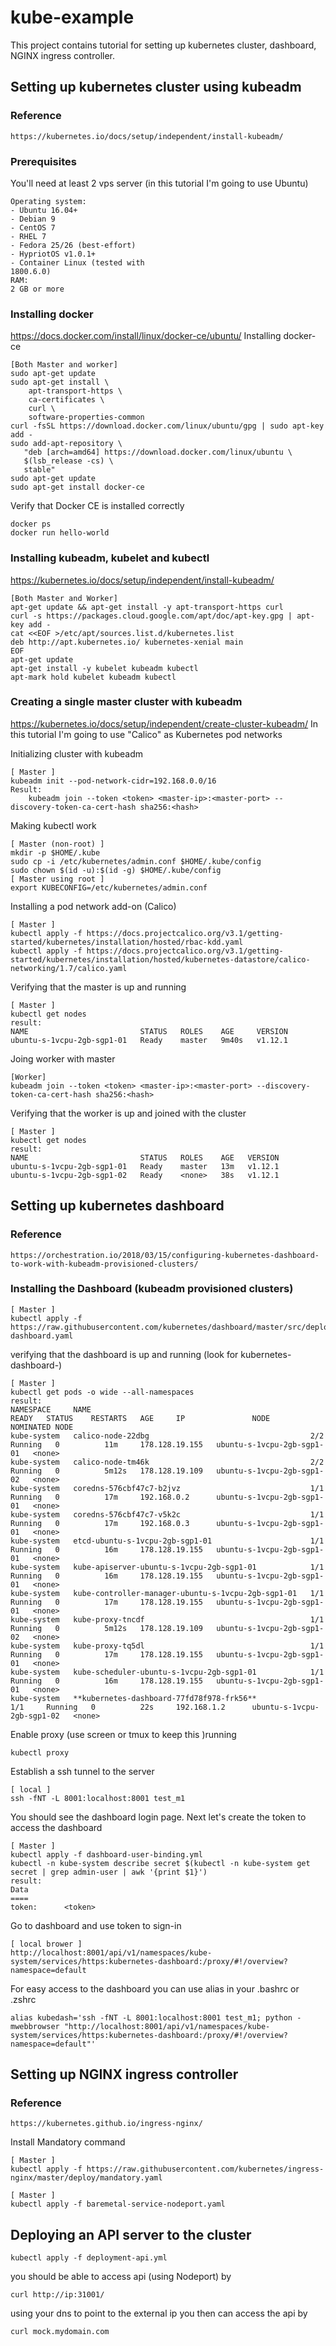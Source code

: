 # kube-example
This project contains tutorial for setting up kubernetes cluster, dashboard, NGINX ingress controller.
## Setting up kubernetes cluster using kubeadm
### Reference
```
https://kubernetes.io/docs/setup/independent/install-kubeadm/
```
### Prerequisites
You'll need at least 2 vps server (in this tutorial I'm going to use Ubuntu)
```
Operating system:
- Ubuntu 16.04+
- Debian 9
- CentOS 7
- RHEL 7
- Fedora 25/26 (best-effort)
- HypriotOS v1.0.1+
- Container Linux (tested with
1800.6.0)
RAM:
2 GB or more
```
### Installing docker
https://docs.docker.com/install/linux/docker-ce/ubuntu/
Installing docker-ce
```
[Both Master and worker]
sudo apt-get update
sudo apt-get install \
    apt-transport-https \
    ca-certificates \
    curl \
    software-properties-common
curl -fsSL https://download.docker.com/linux/ubuntu/gpg | sudo apt-key add -
sudo add-apt-repository \
   "deb [arch=amd64] https://download.docker.com/linux/ubuntu \
   $(lsb_release -cs) \
   stable"
sudo apt-get update
sudo apt-get install docker-ce
```
Verify that Docker CE is installed correctly
```
docker ps
docker run hello-world
```
### Installing kubeadm, kubelet and kubectl
https://kubernetes.io/docs/setup/independent/install-kubeadm/
```
[Both Master and Worker]
apt-get update && apt-get install -y apt-transport-https curl
curl -s https://packages.cloud.google.com/apt/doc/apt-key.gpg | apt-key add -
cat <<EOF >/etc/apt/sources.list.d/kubernetes.list
deb http://apt.kubernetes.io/ kubernetes-xenial main
EOF
apt-get update
apt-get install -y kubelet kubeadm kubectl
apt-mark hold kubelet kubeadm kubectl
```
### Creating a single master cluster with kubeadm
https://kubernetes.io/docs/setup/independent/create-cluster-kubeadm/
In this tutorial I'm going to use "Calico" as Kubernetes pod networks

Initializing cluster with kubeadm
```
[ Master ]
kubeadm init --pod-network-cidr=192.168.0.0/16
Result:
    kubeadm join --token <token> <master-ip>:<master-port> --discovery-token-ca-cert-hash sha256:<hash>
```

Making kubectl work
```
[ Master (non-root) ]
mkdir -p $HOME/.kube
sudo cp -i /etc/kubernetes/admin.conf $HOME/.kube/config
sudo chown $(id -u):$(id -g) $HOME/.kube/config
[ Master using root ]
export KUBECONFIG=/etc/kubernetes/admin.conf
```
Installing a pod network add-on (Calico)
```
[ Master ]
kubectl apply -f https://docs.projectcalico.org/v3.1/getting-started/kubernetes/installation/hosted/rbac-kdd.yaml
kubectl apply -f https://docs.projectcalico.org/v3.1/getting-started/kubernetes/installation/hosted/kubernetes-datastore/calico-networking/1.7/calico.yaml
```
Verifying that the master is up and running
```
[ Master ]
kubectl get nodes
result:
NAME                         STATUS   ROLES    AGE     VERSION
ubuntu-s-1vcpu-2gb-sgp1-01   Ready    master   9m40s   v1.12.1
```
Joing worker with master
```
[Worker]
kubeadm join --token <token> <master-ip>:<master-port> --discovery-token-ca-cert-hash sha256:<hash>

```
Verifying that the worker is up and joined with the cluster
```
[ Master ]
kubectl get nodes
result:
NAME                         STATUS   ROLES    AGE   VERSION
ubuntu-s-1vcpu-2gb-sgp1-01   Ready    master   13m   v1.12.1
ubuntu-s-1vcpu-2gb-sgp1-02   Ready    <none>   38s   v1.12.1

```

## Setting up kubernetes dashboard
### Reference
```
https://orchestration.io/2018/03/15/configuring-kubernetes-dashboard-to-work-with-kubeadm-provisioned-clusters/
```
### Installing the Dashboard (kubeadm provisioned clusters)
```
[ Master ]
kubectl apply -f https://raw.githubusercontent.com/kubernetes/dashboard/master/src/deploy/recommended/kubernetes-dashboard.yaml
```
verifying that the dashboard is up and running
(look for kubernetes-dashboard-)
```
[ Master ]
kubectl get pods -o wide --all-namespaces
result:
NAMESPACE     NAME                                                 READY   STATUS    RESTARTS   AGE     IP               NODE                         NOMINATED NODE
kube-system   calico-node-22dbg                                    2/2     Running   0          11m     178.128.19.155   ubuntu-s-1vcpu-2gb-sgp1-01   <none>
kube-system   calico-node-tm46k                                    2/2     Running   0          5m12s   178.128.19.109   ubuntu-s-1vcpu-2gb-sgp1-02   <none>
kube-system   coredns-576cbf47c7-b2jvz                             1/1     Running   0          17m     192.168.0.2      ubuntu-s-1vcpu-2gb-sgp1-01   <none>
kube-system   coredns-576cbf47c7-v5k2c                             1/1     Running   0          17m     192.168.0.3      ubuntu-s-1vcpu-2gb-sgp1-01   <none>
kube-system   etcd-ubuntu-s-1vcpu-2gb-sgp1-01                      1/1     Running   0          16m     178.128.19.155   ubuntu-s-1vcpu-2gb-sgp1-01   <none>
kube-system   kube-apiserver-ubuntu-s-1vcpu-2gb-sgp1-01            1/1     Running   0          16m     178.128.19.155   ubuntu-s-1vcpu-2gb-sgp1-01   <none>
kube-system   kube-controller-manager-ubuntu-s-1vcpu-2gb-sgp1-01   1/1     Running   0          17m     178.128.19.155   ubuntu-s-1vcpu-2gb-sgp1-01   <none>
kube-system   kube-proxy-tncdf                                     1/1     Running   0          5m12s   178.128.19.109   ubuntu-s-1vcpu-2gb-sgp1-02   <none>
kube-system   kube-proxy-tq5dl                                     1/1     Running   0          17m     178.128.19.155   ubuntu-s-1vcpu-2gb-sgp1-01   <none>
kube-system   kube-scheduler-ubuntu-s-1vcpu-2gb-sgp1-01            1/1     Running   0          16m     178.128.19.155   ubuntu-s-1vcpu-2gb-sgp1-01   <none>
kube-system   **kubernetes-dashboard-77fd78f978-frk56**                1/1     Running   0          22s     192.168.1.2      ubuntu-s-1vcpu-2gb-sgp1-02   <none>
```

Enable proxy
(use screen or tmux to keep this )running
```
kubectl proxy
```
Establish a ssh tunnel to the server
```
[ local ]
ssh -fNT -L 8001:localhost:8001 test_m1

```
You should see the dashboard login page.
Next let's create the token to access the dashboard
```
[ Master ]
kubectl apply -f dashboard-user-binding.yml
kubectl -n kube-system describe secret $(kubectl -n kube-system get secret | grep admin-user | awk '{print $1}')
result:
Data
====
token:      <token>
```
Go to dashboard and use token to sign-in
```
[ local brower ]
http://localhost:8001/api/v1/namespaces/kube-system/services/https:kubernetes-dashboard:/proxy/#!/overview?namespace=default
```
For easy access to the dashboard you can use alias in your .bashrc or .zshrc
```
alias kubedash='ssh -fNT -L 8001:localhost:8001 test_m1; python -mwebbrowser "http://localhost:8001/api/v1/namespaces/kube-system/services/https:kubernetes-dashboard:/proxy/#!/overview?namespace=default"'

```

## Setting up NGINX ingress controller
### Reference
```
https://kubernetes.github.io/ingress-nginx/
```
Install Mandatory command
```
[ Master ]
kubectl apply -f https://raw.githubusercontent.com/kubernetes/ingress-nginx/master/deploy/mandatory.yaml
```

```
[ Master ]
kubectl apply -f baremetal-service-nodeport.yaml
```

## Deploying an API server to the cluster
```
kubectl apply -f deployment-api.yml
```
you should be able to access api (using Nodeport) by
```
curl http://ip:31001/
```
using your dns to point to the external ip you then can access the api by
```
curl mock.mydomain.com
```
